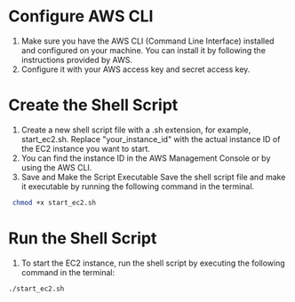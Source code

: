 # Configure AWS CLI
1. Make sure you have the AWS CLI (Command Line Interface) installed and configured on your machine. You can install it by following the instructions provided by AWS.
2. Configure it with your AWS access key and secret access key.
# Create the Shell Script
1. Create a new shell script file with a .sh extension, for example, start_ec2.sh. Replace "your_instance_id" with the actual instance ID of the EC2 instance you want to start. 
2. You can find the instance ID in the AWS Management Console or by using the AWS CLI.
3. Save and Make the Script Executable Save the shell script file and make it executable by running the following command in the terminal.

```bash
 chmod +x start_ec2.sh
```

# Run the Shell Script
1. To start the EC2 instance, run the shell script by executing the following command in the terminal:

```bash
./start_ec2.sh
```
